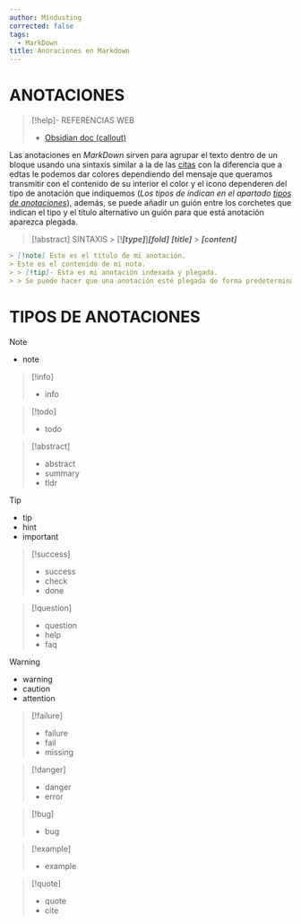 ```yaml
---
author: Mindusting
corrected: false
tags:
  - MarkDown
title: Anoraciones en Markdown
---
```


# ANOTACIONES

> [!help]- REFERENCIAS WEB
> - [Obsidian doc (callout)](<https://help.obsidian.md/Editing+and+formatting/Callouts>)

Las anotaciones en *MarkDown* sirven para agrupar el texto dentro de un bloque usando una sintaxis similar a la de las [citas](md_quotes.md) con la diferencia que a edtas le podemos dar colores dependiendo del mensaje que queramos transmitir con el contenido de su interior el color y el icono dependeren del tipo de anotación que indiquemos (*Los tipos de indican en el apartado [tipos de anotaciones](<## TIPOS DE ANOTACIONES>)*), además, se puede añadir un guión entre los corchetes que indican el tipo y el título alternativo un guión para que está anotación aparezca plegada.

> [!abstract] SINTAXIS
> \> \[!***\[type\]***\]***\[fold\]*** ***\[title\]***
> \> ***\[content\]***

```md
> [!note] Este es el título de mi anotación.
> Este es el contenido de mi nota.
> > [!tip]- Esta es mi anotación indexada y plegada.
> > Se puede hacer que una anotación esté plegada de forma predeterminada añadiendo un guion tras la declaración de la misma.
```

# TIPOS DE ANOTACIONES

> [!note]
> - note

> [!info]
> - info

> [!todo]
> - todo

> [!abstract]
> - abstract
> - summary
> - tldr

> [!tip]
> - tip
> - hint
> - important

> [!success]
> - success
> - check
> - done

> [!question]
> - question
> - help
> - faq

> [!warning]
> - warning
> - caution
> - attention

> [!failure]
> - failure
> - fail
> - missing

> [!danger]
> - danger
> - error

> [!bug]
> - bug

> [!example]
> - example

> [!quote]
> - quote
> - cite
